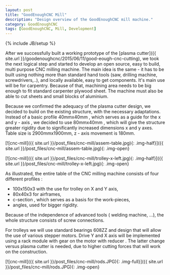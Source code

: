 ```yaml
---
layout: post
title: "GoodEnoughCNC Mill"
description: "Design overview of the GoodEnoughCNC mill machine."
category: GoodEnoughCNC
tags: [GoodEnoughCNC, Mill, Development]
---
```

{% include JB/setup %}

After we successfully built a working prototype of the [plasma cutter]({{ site.url }}/goodenoughcnc/2015/06/11/good-eough-cnc-cutting), we took the next logical step and started to develop an open source, easy to build, multi purpose CNC milling machine. The main idea is the same - it has to be built using nothing more than standard hand tools (saw, drilling machine, screwdrivers,..), and locally available, easy to get components. It's main use will be for carpentry. Because of that, machining area needs to be big enough to fit standard carpenter plywood sheet. The machine  must also be able to cut sheets and small blocks of aluminium.

Because we confirmed the adequacy of the plasma cutter design, we decided to build on the existing structure, with the necessary adaptations. Instead of a basic profile 40mmx40mm , which serves as a guide for the x and y - axis , we decided to use 80mmx40mm , which will give the structure greater rigidity due to significantly increased dimensions x and y axes. Table size is 2900mmx1900mm, z - axis movement is 180mm.

[![cnc-mill]({{ site.url }}/post_files/cnc-mill/assem-table.jpg){: .img-half}]({{ site.url }}/post_files/cnc-mill/assem-table.jpg){: .img-open}

[![cnc-mill]({{ site.url }}/post_files/cnc-mill/trolley-x-left.jpg){: .img-half}]({{ site.url }}/post_files/cnc-mill/trolley-x-left.jpg){: .img-open}

As illustrated, the entire table of the CNC milling machine consists of four different profiles :

- 100x150x3 with the use for trolley on X and Y axis,
- 80x40x3 for airframes,
- c-section , which serves as a basis for the work-pieces,
- angles, used for bigger rigidity.

Because of the independence of advanced tools ( welding machine, ...), the whole structure consists of screw connections.

For trolleys we will use standard bearings 608ZZ and design that will allow the use of various stepper motors. Drive Y and X axis will be implemented using a rack module with gear on the motor with reducer . The latter change versus plasma cutter is needed, due to higher cutting forces that will work on the construction. 

[![cnc-mill]({{ site.url }}/post_files/cnc-mill/rods.JPG){: .img-full}]({{ site.url }}/post_files/cnc-mill/rods.JPG){: .img-open}